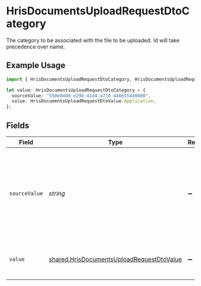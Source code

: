# HrisDocumentsUploadRequestDtoCategory

The category to be associated with the file to be uploaded. Id will take precedence over name.

## Example Usage

```typescript
import { HrisDocumentsUploadRequestDtoCategory, HrisDocumentsUploadRequestDtoValue } from "@stackone/stackone-client-ts/sdk/models/shared";

let value: HrisDocumentsUploadRequestDtoCategory = {
  sourceValue: "550e8400-e29b-41d4-a716-446655440000",
  value: HrisDocumentsUploadRequestDtoValue.Application,
};
```

## Fields

| Field                                                                                                         | Type                                                                                                          | Required                                                                                                      | Description                                                                                                   | Example                                                                                                       |
| ------------------------------------------------------------------------------------------------------------- | ------------------------------------------------------------------------------------------------------------- | ------------------------------------------------------------------------------------------------------------- | ------------------------------------------------------------------------------------------------------------- | ------------------------------------------------------------------------------------------------------------- |
| `sourceValue`                                                                                                 | *string*                                                                                                      | :heavy_minus_sign:                                                                                            | The provider specific category for associating uploaded files, if provided, the value will be ignored.        | 550e8400-e29b-41d4-a716-446655440000                                                                          |
| `value`                                                                                                       | [shared.HrisDocumentsUploadRequestDtoValue](../../../sdk/models/shared/hrisdocumentsuploadrequestdtovalue.md) | :heavy_minus_sign:                                                                                            | The category name to associate with the file                                                                  | reports                                                                                                       |